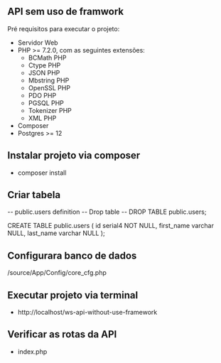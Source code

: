 ## API sem uso de framwork

Pré requisitos para executar o projeto:

- Servidor Web
- PHP >= 7.2.0, com as seguintes extensões:
    - BCMath PHP
    - Ctype PHP
    - JSON PHP
    - Mbstring PHP
    - OpenSSL PHP
    - PDO PHP
    - PGSQL PHP
    - Tokenizer PHP
    - XML PHP
- Composer
- Postgres >= 12

## Instalar projeto via composer

- composer install

## Criar tabela

-- public.users definition
-- Drop table
-- DROP TABLE public.users;

CREATE TABLE public.users (
id serial4 NOT NULL,
first_name varchar NULL,
last_name varchar NULL
);

## Configurara banco de dados

/source/App/Config/core_cfg.php

## Executar projeto via terminal

- http://localhost/ws-api-without-use-framework

## Verificar as rotas da API

- index.php
